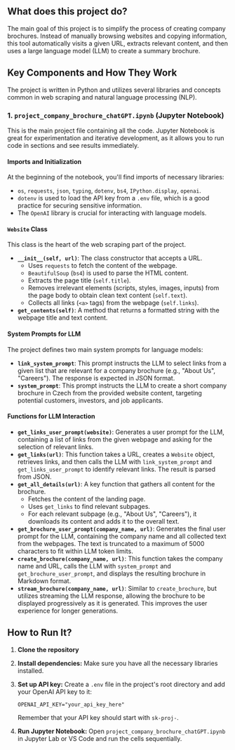 <!-- @format -->

## What does this project do?

The main goal of this project is to simplify the process of creating company brochures. Instead of manually browsing websites and copying information, this tool automatically visits a given URL, extracts relevant content, and then uses a large language model (LLM) to create a summary brochure.

## Key Components and How They Work

The project is written in Python and utilizes several libraries and concepts common in web scraping and natural language processing (NLP).

### 1. `project_company_brochure_chatGPT.ipynb` (Jupyter Notebook)

This is the main project file containing all the code. Jupyter Notebook is great for experimentation and iterative development, as it allows you to run code in sections and see results immediately.

#### Imports and Initialization

At the beginning of the notebook, you'll find imports of necessary libraries:

- `os`, `requests`, `json`, `typing`, `dotenv`, `bs4`, `IPython.display`, `openai`.
- `dotenv` is used to load the API key from a `.env` file, which is a good practice for securing sensitive information.
- The `OpenAI` library is crucial for interacting with language models.

#### `Website` Class

This class is the heart of the web scraping part of the project.

- **`__init__(self, url)`**: The class constructor that accepts a URL.
  - Uses `requests` to fetch the content of the webpage.
  - `BeautifulSoup` (`bs4`) is used to parse the HTML content.
  - Extracts the page title (`self.title`).
  - Removes irrelevant elements (scripts, styles, images, inputs) from the page body to obtain clean text content (`self.text`).
  - Collects all links (`<a>` tags) from the webpage (`self.links`).
- **`get_contents(self)`**: A method that returns a formatted string with the webpage title and text content.

#### System Prompts for LLM

The project defines two main system prompts for language models:

- **`link_system_prompt`**: This prompt instructs the LLM to select links from a given list that are relevant for a company brochure (e.g., "About Us", "Careers"). The response is expected in JSON format.
- **`system_prompt`**: This prompt instructs the LLM to create a short company brochure in Czech from the provided website content, targeting potential customers, investors, and job applicants.

#### Functions for LLM Interaction

- **`get_links_user_prompt(website)`**: Generates a user prompt for the LLM, containing a list of links from the given webpage and asking for the selection of relevant links.
- **`get_links(url)`**: This function takes a URL, creates a `Website` object, retrieves links, and then calls the LLM with `link_system_prompt` and `get_links_user_prompt` to identify relevant links. The result is parsed from JSON.
- **`get_all_details(url)`**: A key function that gathers all content for the brochure.
  - Fetches the content of the landing page.
  - Uses `get_links` to find relevant subpages.
  - For each relevant subpage (e.g., "About Us", "Careers"), it downloads its content and adds it to the overall text.
- **`get_brochure_user_prompt(company_name, url)`**: Generates the final user prompt for the LLM, containing the company name and all collected text from the webpages. The text is truncated to a maximum of 5000 characters to fit within LLM token limits.
- **`create_brochure(company_name, url)`**: This function takes the company name and URL, calls the LLM with `system_prompt` and `get_brochure_user_prompt`, and displays the resulting brochure in Markdown format.
- **`stream_brochure(company_name, url)`**: Similar to `create_brochure`, but utilizes streaming the LLM response, allowing the brochure to be displayed progressively as it is generated. This improves the user experience for longer generations.

## How to Run It?

1.  **Clone the repository**
2.  **Install dependencies:** Make sure you have all the necessary libraries installed.

3.  **Set up API key:** Create a `.env` file in the project's root directory and add your OpenAI API key to it:

    ```
    OPENAI_API_KEY="your_api_key_here"
    ```

    Remember that your API key should start with `sk-proj-`.

4.  **Run Jupyter Notebook:** Open `project_company_brochure_chatGPT.ipynb` in Jupyter Lab or VS Code and run the cells sequentially.
